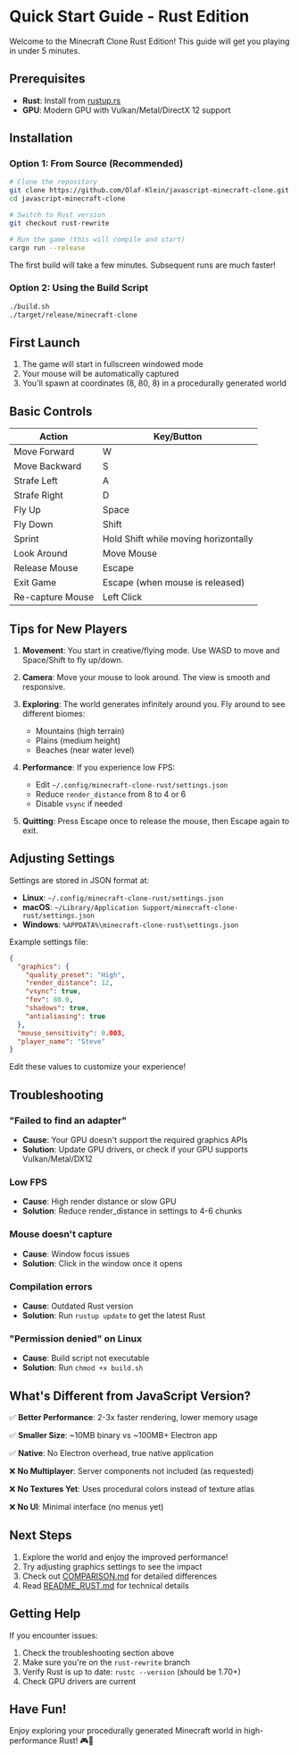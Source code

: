 # Quick Start Guide - Rust Edition

Welcome to the Minecraft Clone Rust Edition! This guide will get you playing in under 5 minutes.

## Prerequisites

- **Rust**: Install from [rustup.rs](https://rustup.rs/)
- **GPU**: Modern GPU with Vulkan/Metal/DirectX 12 support

## Installation

### Option 1: From Source (Recommended)

```bash
# Clone the repository
git clone https://github.com/Olaf-Klein/javascript-minecraft-clone.git
cd javascript-minecraft-clone

# Switch to Rust version
git checkout rust-rewrite

# Run the game (this will compile and start)
cargo run --release
```

The first build will take a few minutes. Subsequent runs are much faster!

### Option 2: Using the Build Script

```bash
./build.sh
./target/release/minecraft-clone
```

## First Launch

1. The game will start in fullscreen windowed mode
2. Your mouse will be automatically captured
3. You'll spawn at coordinates (8, 80, 8) in a procedurally generated world

## Basic Controls

| Action | Key/Button |
|--------|-----------|
| Move Forward | W |
| Move Backward | S |
| Strafe Left | A |
| Strafe Right | D |
| Fly Up | Space |
| Fly Down | Shift |
| Sprint | Hold Shift while moving horizontally |
| Look Around | Move Mouse |
| Release Mouse | Escape |
| Exit Game | Escape (when mouse is released) |
| Re-capture Mouse | Left Click |

## Tips for New Players

1. **Movement**: You start in creative/flying mode. Use WASD to move and Space/Shift to fly up/down.

2. **Camera**: Move your mouse to look around. The view is smooth and responsive.

3. **Exploring**: The world generates infinitely around you. Fly around to see different biomes:
   - Mountains (high terrain)
   - Plains (medium height)
   - Beaches (near water level)

4. **Performance**: If you experience low FPS:
   - Edit `~/.config/minecraft-clone-rust/settings.json`
   - Reduce `render_distance` from 8 to 4 or 6
   - Disable `vsync` if needed

5. **Quitting**: Press Escape once to release the mouse, then Escape again to exit.

## Adjusting Settings

Settings are stored in JSON format at:
- **Linux**: `~/.config/minecraft-clone-rust/settings.json`
- **macOS**: `~/Library/Application Support/minecraft-clone-rust/settings.json`
- **Windows**: `%APPDATA%\minecraft-clone-rust\settings.json`

Example settings file:
```json
{
  "graphics": {
    "quality_preset": "High",
    "render_distance": 12,
    "vsync": true,
    "fov": 80.0,
    "shadows": true,
    "antialiasing": true
  },
  "mouse_sensitivity": 0.003,
  "player_name": "Steve"
}
```

Edit these values to customize your experience!

## Troubleshooting

### "Failed to find an adapter"
- **Cause**: Your GPU doesn't support the required graphics APIs
- **Solution**: Update GPU drivers, or check if your GPU supports Vulkan/Metal/DX12

### Low FPS
- **Cause**: High render distance or slow GPU
- **Solution**: Reduce render_distance in settings to 4-6 chunks

### Mouse doesn't capture
- **Cause**: Window focus issues
- **Solution**: Click in the window once it opens

### Compilation errors
- **Cause**: Outdated Rust version
- **Solution**: Run `rustup update` to get the latest Rust

### "Permission denied" on Linux
- **Cause**: Build script not executable
- **Solution**: Run `chmod +x build.sh`

## What's Different from JavaScript Version?

✅ **Better Performance**: 2-3x faster rendering, lower memory usage

✅ **Smaller Size**: ~10MB binary vs ~100MB+ Electron app

✅ **Native**: No Electron overhead, true native application

❌ **No Multiplayer**: Server components not included (as requested)

❌ **No Textures Yet**: Uses procedural colors instead of texture atlas

❌ **No UI**: Minimal interface (no menus yet)

## Next Steps

1. Explore the world and enjoy the improved performance!
2. Try adjusting graphics settings to see the impact
3. Check out [COMPARISON.md](COMPARISON.md) for detailed differences
4. Read [README_RUST.md](README_RUST.md) for technical details

## Getting Help

If you encounter issues:
1. Check the troubleshooting section above
2. Make sure you're on the `rust-rewrite` branch
3. Verify Rust is up to date: `rustc --version` (should be 1.70+)
4. Check GPU drivers are current

## Have Fun!

Enjoy exploring your procedurally generated Minecraft world in high-performance Rust! 🎮🦀
